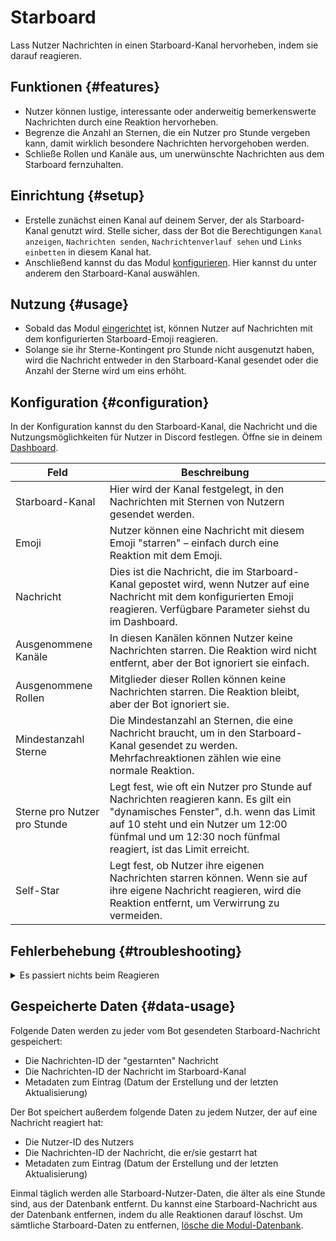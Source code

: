 # Starboard

Lass Nutzer Nachrichten in einen Starboard-Kanal hervorheben, indem sie darauf reagieren.

<ModuleOverview moduleName="starboard" />

## Funktionen {#features}

* Nutzer können lustige, interessante oder anderweitig bemerkenswerte Nachrichten durch eine Reaktion hervorheben.
* Begrenze die Anzahl an Sternen, die ein Nutzer pro Stunde vergeben kann, damit wirklich besondere Nachrichten hervorgehoben werden.
* Schließe Rollen und Kanäle aus, um unerwünschte Nachrichten aus dem Starboard fernzuhalten.

## Einrichtung {#setup}

* Erstelle zunächst einen Kanal auf deinem Server, der als Starboard-Kanal genutzt wird.
  Stelle sicher, dass der Bot die Berechtigungen `Kanal anzeigen`, `Nachrichten senden`,
  `Nachrichtenverlauf sehen` und `Links einbetten` in diesem Kanal hat.
* Anschließend kannst du das Modul [konfigurieren](#configuration). Hier kannst du unter anderem den Starboard-Kanal auswählen.

## Nutzung {#usage}

* Sobald das Modul [eingerichtet](#setup) ist, können Nutzer auf Nachrichten mit dem konfigurierten Starboard-Emoji reagieren.
* Solange sie ihr Sterne-Kontingent pro Stunde nicht ausgenutzt haben, wird die Nachricht entweder in den Starboard-Kanal gesendet oder die Anzahl der Sterne wird um eins erhöht.

## Konfiguration {#configuration}

In der Konfiguration kannst du den Starboard-Kanal, die Nachricht und die Nutzungsmöglichkeiten für Nutzer in Discord festlegen. Öffne sie in deinem [Dashboard](https://scnx.app/glink?page=bot/configuration?file=starboard%7Cconfig).

| Feld                    | Beschreibung                                                                                                                                                                 |
|-------------------------|------------------------------------------------------------------------------------------------------------------------------------------------------------------------------|
| Starboard-Kanal         | Hier wird der Kanal festgelegt, in den Nachrichten mit Sternen von Nutzern gesendet werden.                                                                                  |
| Emoji                   | Nutzer können eine Nachricht mit diesem Emoji "starren" – einfach durch eine Reaktion mit dem Emoji.                                                                        |
| Nachricht               | Dies ist die Nachricht, die im Starboard-Kanal gepostet wird, wenn Nutzer auf eine Nachricht mit dem konfigurierten Emoji reagieren. Verfügbare Parameter siehst du im Dashboard.|
| Ausgenommene Kanäle  | In diesen Kanälen können Nutzer keine Nachrichten starren. Die Reaktion wird nicht entfernt, aber der Bot ignoriert sie einfach.                                             |
| Ausgenommene Rollen  | Mitglieder dieser Rollen können keine Nachrichten starren. Die Reaktion bleibt, aber der Bot ignoriert sie.                                                                 |
| Mindestanzahl Sterne    | Die Mindestanzahl an Sternen, die eine Nachricht braucht, um in den Starboard-Kanal gesendet zu werden. Mehrfachreaktionen zählen wie eine normale Reaktion.                 |
| Sterne pro Nutzer pro Stunde| Legt fest, wie oft ein Nutzer pro Stunde auf Nachrichten reagieren kann. Es gilt ein "dynamisches Fenster", d.h. wenn das Limit auf 10 steht und ein Nutzer um 12:00 fünfmal und um 12:30 noch fünfmal reagiert, ist das Limit erreicht.|
| Self-Star        | Legt fest, ob Nutzer ihre eigenen Nachrichten starren können. Wenn sie auf ihre eigene Nachricht reagieren, wird die Reaktion entfernt, um Verwirrung zu vermeiden.          |

## Fehlerbehebung {#troubleshooting}

<details>
  <summary>Es passiert nichts beim Reagieren</summary>
  <ul>
    <li>Stelle sicher, dass du einen gültigen Starboard-Kanal ausgewählt hast und der Bot mindestens die Berechtigungen <code>Kanal anzeigen</code>, <code>Nachrichten senden</code>,
      <code>Nachrichtenverlauf lesen</code> und <code>Links einbetten</code> besitzt.</li>
    <li>Stelle sicher, dass das Starboard-Emoji korrekt und gültig ist.</li>
    <li>Stelle sicher, dass Nutzer tatsächlich mit dem Starboard-Emoji reagieren.</li>
    <li>Stelle sicher, dass deine konfigurierte Starboard-Nachricht gültig ist – prüfe ggf. den Fehler-Log im Dashboard.</li>
    <li>Stelle sicher, dass die Nutzer ihr Sternen-Limit in der letzten Stunde nicht überschritten haben. Versuche, das Limit zu erhöhen oder warte, bis das Zeitfenster abgelaufen ist.</li>
  </ul>
</details>

## Gespeicherte Daten {#data-usage}

Folgende Daten werden zu jeder vom Bot gesendeten Starboard-Nachricht gespeichert:

* Die Nachrichten-ID der "gestarnten" Nachricht
* Die Nachrichten-ID der Nachricht im Starboard-Kanal
* Metadaten zum Eintrag (Datum der Erstellung und der letzten Aktualisierung)

Der Bot speichert außerdem folgende Daten zu jedem Nutzer, der auf eine Nachricht reagiert hat:
* Die Nutzer-ID des Nutzers
* Die Nachrichten-ID der Nachricht, die er/sie gestarrt hat
* Metadaten zum Eintrag (Datum der Erstellung und der letzten Aktualisierung)

Einmal täglich werden alle Starboard-Nutzer-Daten, die älter als eine Stunde sind, aus der Datenbank entfernt.
Du kannst eine Starboard-Nachricht aus der Datenbank entfernen, indem du alle Reaktionen darauf löschst. Um sämtliche Starboard-Daten zu entfernen, [lösche die Modul-Datenbank](/docs/custom-bot/additional-features#reset-module-database).
